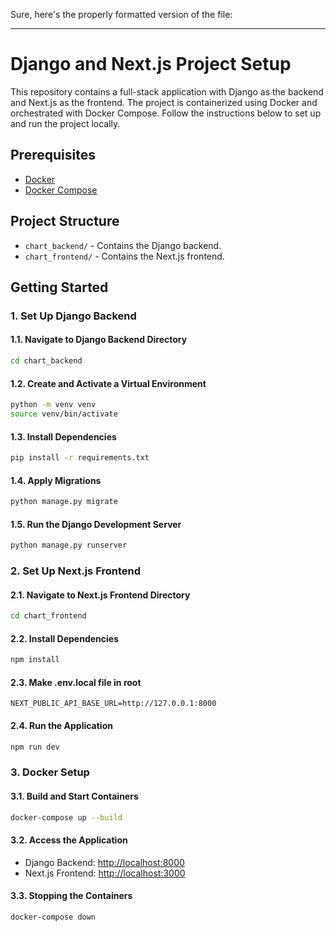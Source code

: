 Sure, here's the properly formatted version of the file:

---

# Django and Next.js Project Setup

This repository contains a full-stack application with Django as the backend and Next.js as the frontend. The project is containerized using Docker and orchestrated with Docker Compose. Follow the instructions below to set up and run the project locally.

## Prerequisites

- [Docker](https://docs.docker.com/get-docker/)
- [Docker Compose](https://docs.docker.com/compose/install/)

## Project Structure

- `chart_backend/` - Contains the Django backend.
- `chart_frontend/` - Contains the Next.js frontend.

## Getting Started

### 1. Set Up Django Backend

#### 1.1. Navigate to Django Backend Directory

```bash
cd chart_backend
```

#### 1.2. Create and Activate a Virtual Environment

```bash
python -m venv venv
source venv/bin/activate
```

#### 1.3. Install Dependencies

```bash
pip install -r requirements.txt
```

#### 1.4. Apply Migrations

```bash
python manage.py migrate
```

#### 1.5. Run the Django Development Server

```bash
python manage.py runserver
```

### 2. Set Up Next.js Frontend

#### 2.1. Navigate to Next.js Frontend Directory

```bash
cd chart_frontend
```

#### 2.2. Install Dependencies

```bash
npm install
```

#### 2.3. Make .env.local file in root

`NEXT_PUBLIC_API_BASE_URL=http://127.0.0.1:8000`

#### 2.4. Run the Application

```bash
npm run dev
```

### 3. Docker Setup

#### 3.1. Build and Start Containers

```bash
docker-compose up --build
```

#### 3.2. Access the Application

- Django Backend: [http://localhost:8000](http://localhost:8000)
- Next.js Frontend: [http://localhost:3000](http://localhost:3000)

#### 3.3. Stopping the Containers

```bash
docker-compose down
```
